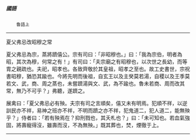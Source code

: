 

##### 國語
　　`魯語上`

* * *

夏父弗忌改昭穆之常

夏父弗忌為宗，蒸將躋僖公。宗有司曰：「非昭穆也。」曰：「我為宗伯，明者為昭，其次為穆，何常之有！」有司曰：「夫宗廟之有昭穆也，以次世之長幼，而等胄之親疏也。夫祀，昭孝也。各致齊敬於其皇祖，昭孝之至也。故工史書世，宗祝書昭穆，猶恐其踰也。今將先明而後祖，自玄王以及主癸莫若湯，自稷以及王季莫若文、武，商、周之蒸也，未嘗躋湯與文、武，為不踰也。魯未若商、周而改其常，無乃不可乎？」弗聽，遂躋之。

展禽曰：「夏父弗忌必有殃。夫宗有司之言順矣，僖又未有明焉。犯順不祥，以逆訓民亦不祥，易神之班亦不祥，不明而躋之亦不祥，犯鬼道二，犯人道二，能無殃乎？」侍者曰：「若有殃焉在？抑刑戮也，其夭札也？」曰：「未可知也。若血氣強固，將壽寵得沒，雖壽而沒，不為無殃。」既其葬也，焚，煙徹于上。

* * *

